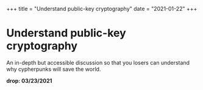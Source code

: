 +++
title = "Understand public-key cryptography"
date = "2021-01-22"
+++



# Understand public-key cryptography

An in-depth but accessible discussion so that you losers can understand why cypherpunks will save the world.

**drop: 03/23/2021**